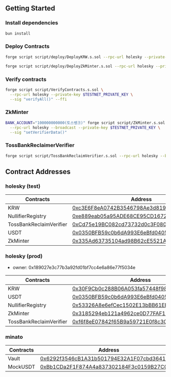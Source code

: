 
## Getting Started

### Install dependencies

```sh
bun install
```

### Deploy Contracts

```sh
forge script script/deploy/DeployKRW.s.sol --rpc-url holesky --private-key $TESTNET_PRIVATE_KEY --broadcast

forge script script/deploy/DeployZkMinter.s.sol --rpc-url holesky --private-key $TESTNET_PRIVATE_KEY --broadcast
```

### Verify contracts

```sh
forge script script/VerifyContracts.s.sol \
  --rpc-url holesky --private-key $TESTNET_PRIVATE_KEY \
  --sig "verifyAll()" --ffi
```

### ZkMinter

```sh
BANK_ACCOUNT="100000000000(토스뱅크)" forge script script/ZkMinter.s.sol \
  --rpc-url holesky --broadcast --private-key $TESTNET_PRIVATE_KEY \
  --sig "setVerifierData()"
```

### TossBankReclaimerVerifier

```sh
forge script script/TossBankReclaimVerifier.s.sol --rpc-url holesky --broadcast --private-key $TESTNET_PRIVATE_KEY --sig addProviderHash
```

## Contract Addresses

### holesky (test)
| Contracts               | Address                                                                                                                       |
|-------------------------|-------------------------------------------------------------------------------------------------------------------------------|
| KRW                     | [0xc3E6F8eA0742B3546798Ae3d81914B86fBd91bC1](https://holesky.etherscan.io/address/0xc3E6F8eA0742B3546798Ae3d81914B86fBd91bC1) |
| NullifierRegistry       | [0xe889eab05a95ADE68CE95CD1672C019B84438347](https://holesky.etherscan.io/address/0xe889eab05a95ADE68CE95CD1672C019B84438347) |
| TossBankReclaimVerifier | [0xCd75e19BC082cd73732d0c3F080F663B4FCE9661](https://holesky.etherscan.io/address/0xCd75e19BC082cd73732d0c3F080F663B4FCE9661) |
| USDT                    | [0x0350BFB59c0b6dA993E6eBfd0405A7C59B97F253](https://holesky.etherscan.io/address/0x0350BFB59c0b6dA993E6eBfd0405A7C59B97F253) |
| ZkMinter                | [0x335Ad63735104ad98B62cE5521AAb22EFA1da6eA](https://holesky.etherscan.io/address/0x335Ad63735104ad98B62cE5521AAb22EFA1da6eA) |

### holesky (prod)

- owner: 0x189027e3c77b3a92fd01bf7cc4e6a86e77f5034e

| Contracts               | Address                                                                                                                       |
|-------------------------|-------------------------------------------------------------------------------------------------------------------------------|
| KRW                     | [0x30F9Cb0c288B06A053fa57448f98bBaC8f1604ED](https://holesky.etherscan.io/address/0x30F9Cb0c288B06A053fa57448f98bBaC8f1604ED) |
| USDT                    | [0x0350BFB59c0b6dA993E6eBfd0405A7C59B97F253](https://holesky.etherscan.io/address/0x0350BFB59c0b6dA993E6eBfd0405A7C59B97F253) |
| NullifierRegistry       | [0x53326A8e6efCec1502E13bBB61EF125EB6207e73](https://holesky.etherscan.io/address/0x53326A8e6efCec1502E13bBB61EF125EB6207e73) |
| ZkMinter                | [0x3185294eb121a4962ce0D77FAF1D503Ae2127179](https://holesky.etherscan.io/address/0x3185294eb121a4962ce0D77FAF1D503Ae2127179) |
| TossBankReclaimVerifier | [0xf6f8eE07842f65B9a59721E0f8c3C7B489b810A5](https://holesky.etherscan.io/address/0xf6f8eE07842f65B9a59721E0f8c3C7B489b810A5) |

### minato

| Contracts              | Address                                                                                                                         |
|------------------------|---------------------------------------------------------------------------------------------------------------------------------|
| Vault                   | [0x6292f3546cB1A31b501794E32A1F07cbd3641c90](https://soneium-minato.blockscout.com/address/0x6292f3546cB1A31b501794E32A1F07cbd3641c90) |
| MockUSDT                   | [0xBb1CDa2F1F874A4a837302184F3c0159B27C0B41](https://soneium-minato.blockscout.com/address/0xBb1CDa2F1F874A4a837302184F3c0159B27C0B41) |
